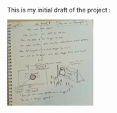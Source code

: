This is my initial draft of the project :

<img src="../project_images/draft1.jpg" alt="Drawing" style="width: 200px !important; height :200px; !important"/>
